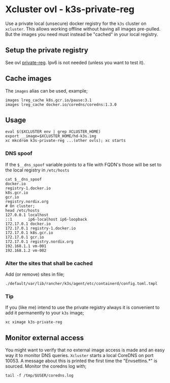 # Xcluster ovl - k3s-private-reg

Use a private local (unsecure) docker registry for the `k3s` cluster
on `xcluster`. This allows working offline without having all images
pre-pulled. But the images you need must instead be "cached" in your
local registry.



## Setup the private registry

See ovl [private-reg](../private-reg/README.md). Ipv6 is not needed
(unless you want to test it).

## Cache images

The `images` alias can be used, example;
```
images lreg_cache k8s.gcr.io/pause:3.1
images lreg_cache docker.io/coredns/coredns:1.3.0
```

## Usage

```
eval $($XCLUSTER env | grep XCLUSTER_HOME)
export __image=$XCLUSTER_HOME/hd-k3s.img
xc mkcdrom k3s-private-reg ...(other ovls); xc starts

```

### DNS spoof

If the `$__dns_spoof` variable points to a file with FQDN's those will
be set to the local registry in `/etc/hosts`

```
cat $__dns_spoof
docker.io
registry-1.docker.io
k8s.gcr.io
gcr.io
registry.nordix.org
# On cluster;
head /etc/hosts
127.0.0.1 localhost
::1       ip6-localhost ip6-loopback
172.17.0.1 docker.io
172.17.0.1 registry-1.docker.io
172.17.0.1 k8s.gcr.io
172.17.0.1 gcr.io
172.17.0.1 registry.nordix.org
192.168.1.1 vm-001
192.168.1.2 vm-002
```


### Alter the sites that shall be cached

Add (or remove) sites in file;

```
./default/var/lib/rancher/k3s/agent/etc/containerd/config.toml.tmpl
```

### Tip

If you (like me) intend to use the private registry always it is
convenient to add it permanently to your `k3s` image;

```
xc ximage k3s-private-reg
```


## Monitor external access

You might want to verify that no external image access is made and an
easy way it to monitor DNS queries. `Xcluster` starts a local CoreDNS
on port 10053. A message about this is printed the first time the
"Envsettins.*" is sourced. Monitor the coredns log with;

```
tail -f /tmp/$USER/coredns.log
```


